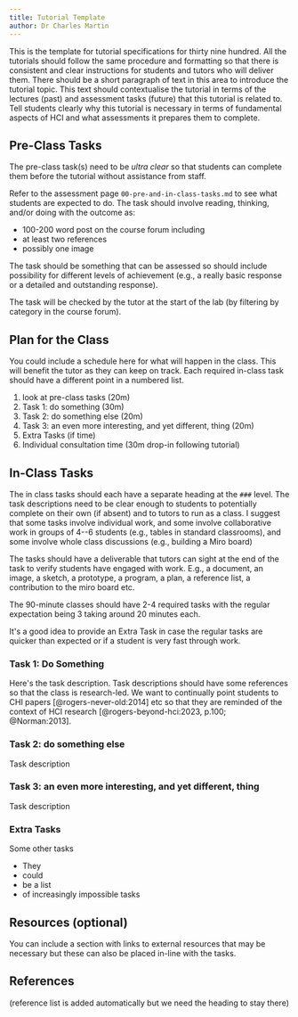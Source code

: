 ```yaml
---
title: Tutorial Template
author: Dr Charles Martin
---
```


This is the template for tutorial specifications for thirty nine hundred. All the tutorials should follow the same procedure and formatting so that there is consistent and clear instructions for students and tutors who will deliver them. There should be a short paragraph of text in this area to introduce the tutorial topic. This text should contextualise the tutorial in terms of the lectures (past) and assessment tasks (future) that this tutorial is related to. Tell students clearly why this tutorial is necessary in terms of fundamental aspects of HCI and what assessments it prepares them to complete.

## Pre-Class Tasks

The pre-class task(s) need to be _ultra clear_ so that students can complete them before the tutorial without assistance from staff.

Refer to the assessment page `00-pre-and-in-class-tasks.md` to see what students are expected to do. The task should involve reading, thinking, and/or doing with the outcome as:

- 100-200 word post on the course forum including
- at least two references
- possibly one image

The task should be something that can be assessed so should include possibility for different levels of achievement (e.g., a really basic response or a detailed and outstanding response).

The task will be checked by the tutor at the start of the lab (by filtering by category in the course forum).

## Plan for the Class

You could include a schedule here for what will happen in the class. This will benefit the tutor as they can keep on track. Each required in-class task should have a different point in a numbered list.

1. look at pre-class tasks (20m)
2. Task 1: do something (30m)
3. Task 2: do something else (20m)
4. Task 3: an even more interesting, and yet different, thing (20m)
5. Extra Tasks (if time)
6. Individual consultation time (30m drop-in following tutorial)

## In-Class Tasks

The in class tasks should each have a separate heading at the `###` level. The task descriptions need to be clear enough to students to potentially complete on their own (if absent) and to tutors to run as a class. I suggest that some tasks involve individual work, and some involve collaborative work in groups of 4--6 students (e.g., tables in standard classrooms), and some involve whole class discussions (e.g., building a Miro board)

The tasks should have a deliverable that tutors can sight at the end of the task to verify students have engaged with work. E.g., a document, an image, a sketch, a prototype, a program, a plan, a reference list, a contribution to the miro board etc.

The 90-minute classes should have 2-4 required tasks with the regular expectation being 3 taking around 20 minutes each.

It's a good idea to provide an Extra Task in case the regular tasks are quicker than expected or if a student is very fast through work.

### Task 1: Do Something

Here's the task description. Task descriptions should have some references so that the class is research-led. We want to continually point students to CHI papers [@rogers-never-old:2014] etc so that they are reminded of the context of HCI research [@rogers-beyond-hci:2023, p.100; @Norman:2013].

### Task 2: do something else 

Task description

### Task 3: an even more interesting, and yet different, thing

Task description

### Extra Tasks

Some other tasks

- They
- could
- be a list
- of increasingly impossible tasks

## Resources (optional)

You can include a section with links to external resources that may be necessary but these can also be placed in-line with the tasks.

## References

(reference list is added automatically but we need the heading to stay there)
